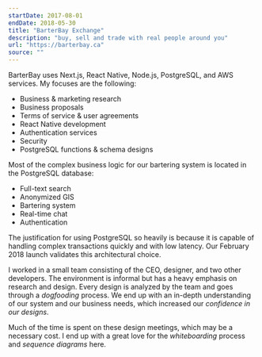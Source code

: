 ```yaml
---
startDate: 2017-08-01
endDate: 2018-05-30
title: "BarterBay Exchange"
description: "buy, sell and trade with real people around you"
url: "https://barterbay.ca"
source: ""
---
```


BarterBay uses Next.js, React Native, Node.js, PostgreSQL, and AWS services. My focuses are the following:

* Business & marketing research
* Business proposals
* Terms of service & user agreements
* React Native development
* Authentication services
* Security
* PostgreSQL functions & schema designs

Most of the complex business logic for our bartering system is located in the PostgreSQL database:

* Full-text search
* Anonymized GIS
* Bartering system
* Real-time chat
* Authentication

The justification for using PostgreSQL so heavily is because it is capable of handling complex transactions quickly and with low latency. Our February 2018 launch validates this architectural choice.

I worked in a small team consisting of the CEO, designer, and two other developers. The environment is informal but has a heavy emphasis on research and design. Every design is analyzed by the team and goes through a *dogfooding* process. We end up with an in-depth understanding of our system and our business needs, which increased our *confidence in our designs*.

Much of the time is spent on these design meetings, which may be a necessary cost. I end up with a great love for the *whiteboarding* process and *sequence diagrams* here.
